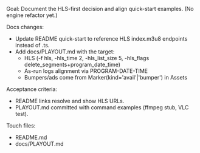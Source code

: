 Goal: Document the HLS-first decision and align quick-start examples. (No engine refactor yet.)

Docs changes:

- Update README quick-start to reference HLS index.m3u8 endpoints instead of .ts.
- Add docs/PLAYOUT.md with the target:
  - HLS (-f hls, -hls_time 2, -hls_list_size 5, -hls_flags delete_segments+program_date_time)
  - As-run logs alignment via PROGRAM-DATE-TIME
  - Bumpers/ads come from Marker(kind='avail'|'bumper') in Assets

Acceptance criteria:

- README links resolve and show HLS URLs.
- PLAYOUT.md committed with command examples (ffmpeg stub, VLC test).

Touch files:

- README.md
- docs/PLAYOUT.md
